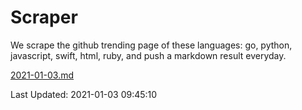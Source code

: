 # Scraper

We scrape the github trending page of these languages: go, python, javascript, swift, html, ruby, and push a markdown result everyday.

[2021-01-03.md](https://github.com/henson/Scraper/blob/master/2021-01-03.md)

Last Updated: 2021-01-03 09:45:10